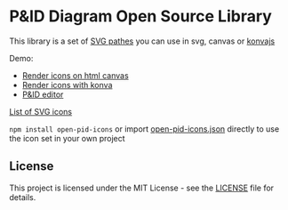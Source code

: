 # P&ID Diagram Open Source Library

This library is a set of [SVG pathes](./open-pid-icons.json) you can use in svg, canvas or [konvajs](https://konvajs.org/)

Demo:
- [Render icons on html canvas](https://jsfiddle.net/tbo47/h2zsfjx1/)
- [Render icons with konva](https://tbo47.github.io/pid-demo/)
- [P&ID editor](https://control-and-command.com)

[List of SVG icons](./LIST.md)

`npm install open-pid-icons` or import [open-pid-icons.json](./open-pid-icons.json) directly to use the icon set in your own project

## License

This project is licensed under the MIT License - see the [LICENSE](./LICENSE) file for details.